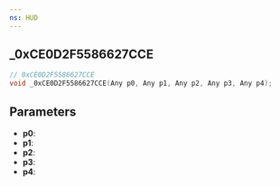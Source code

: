 ```yaml
---
ns: HUD
---
```

## _0xCE0D2F5586627CCE

```c
// 0xCE0D2F5586627CCE
void _0xCE0D2F5586627CCE(Any p0, Any p1, Any p2, Any p3, Any p4);
```

## Parameters
* **p0**:
* **p1**:
* **p2**:
* **p3**:
* **p4**:
